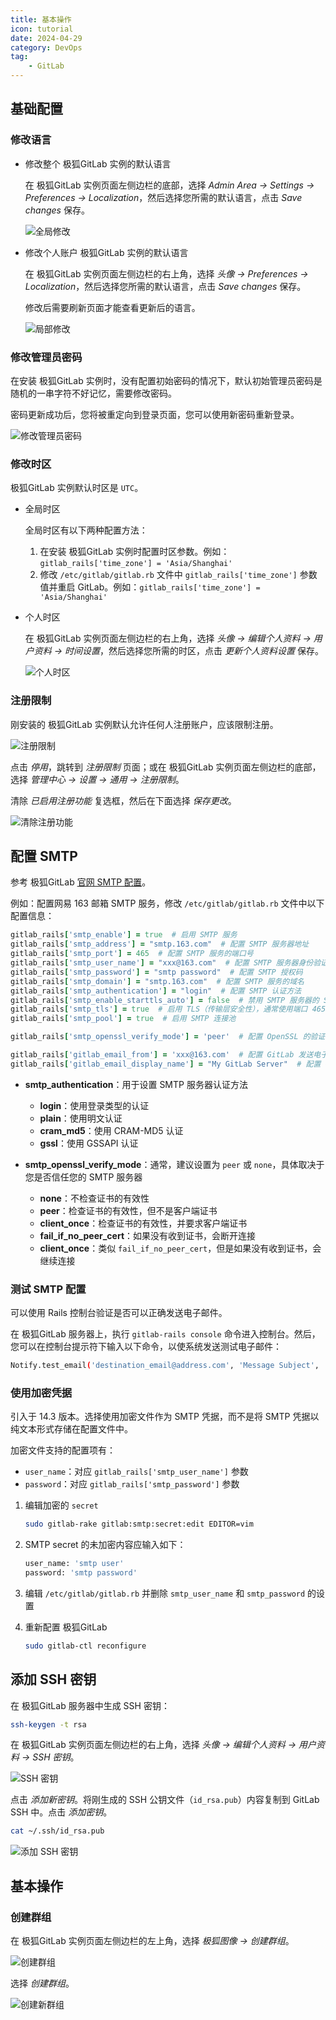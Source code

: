 ```yaml
---
title: 基本操作
icon: tutorial
date: 2024-04-29
category: DevOps
tag:
    - GitLab
---
```


## 基础配置

### 修改语言

- 修改整个 极狐GitLab 实例的默认语言

    在 极狐GitLab 实例页面左侧边栏的底部，选择 *Admin Area -> Settings -> Preferences -> Localization*，然后选择您所需的默认语言，点击 *Save changes* 保存。

    ![全局修改](../assets/entire_gitlab_instance.jpg)

- 修改个人账户 极狐GitLab 实例的默认语言

    在 极狐GitLab 实例页面左侧边栏的右上角，选择 *头像 -> Preferences -> Localization*，然后选择您所需的默认语言，点击 *Save changes* 保存。

    修改后需要刷新页面才能查看更新后的语言。

    ![局部修改](../assets/user_gitlab_instance.jpg)

### 修改管理员密码

在安装 极狐GitLab 实例时，没有配置初始密码的情况下，默认初始管理员密码是随机的一串字符不好记忆，需要修改密码。

密码更新成功后，您将被重定向到登录页面，您可以使用新密码重新登录。

![修改管理员密码](../assets/change_root_passwd.jpg)

### 修改时区

极狐GitLab 实例默认时区是 `UTC`。

- 全局时区

    全局时区有以下两种配置方法：

    1. 在安装 极狐GitLab 实例时配置时区参数。例如：`gitlab_rails['time_zone'] = 'Asia/Shanghai'`
    2. 修改 `/etc/gitlab/gitlab.rb` 文件中 `gitlab_rails['time_zone']` 参数值并重启 GitLab。例如：`gitlab_rails['time_zone'] = 'Asia/Shanghai'`

- 个人时区

    在 极狐GitLab 实例页面左侧边栏的右上角，选择 *头像 -> 编辑个人资料 -> 用户资料 -> 时间设置*，然后选择您所需的时区，点击 *更新个人资料设置* 保存。

    ![个人时区](../assets/time_zone.jpg)

### 注册限制

刚安装的 极狐GitLab 实例默认允许任何人注册账户，应该限制注册。

![注册限制](../assets/sign_up_restrictions.jpg)

点击 *停用*，跳转到 *注册限制* 页面；或在 极狐GitLab 实例页面左侧边栏的底部，选择 *管理中心 -> 设置 -> 通用 -> 注册限制*。

清除 *已启用注册功能* 复选框，然后在下面选择 *保存更改*。

![清除注册功能](../assets/clear_sign_up_enabled.jpg)

## 配置 SMTP

参考 极狐GitLab [官网 SMTP 配置](https://docs.gitlab.cn/omnibus/settings/smtp.html)。

例如：配置网易 163 邮箱 SMTP 服务，修改 `/etc/gitlab/gitlab.rb` 文件中以下配置信息：

```ruby
gitlab_rails['smtp_enable'] = true  # 启用 SMTP 服务
gitlab_rails['smtp_address'] = "smtp.163.com"  # 配置 SMTP 服务器地址
gitlab_rails['smtp_port'] = 465  # 配置 SMTP 服务的端口号
gitlab_rails['smtp_user_name'] = "xxx@163.com"  # 配置 SMTP 服务器身份验证用户名
gitlab_rails['smtp_password'] = "smtp password"  # 配置 SMTP 授权码
gitlab_rails['smtp_domain'] = "smtp.163.com"  # 配置 SMTP 服务的域名
gitlab_rails['smtp_authentication'] = "login"  # 配置 SMTP 认证方法
gitlab_rails['smtp_enable_starttls_auto'] = false  # 禁用 SMTP 服务器的 STARTTLS 自动启用，通常使用端口 587
gitlab_rails['smtp_tls'] = true  # 启用 TLS（传输层安全性），通常使用端口 465
gitlab_rails['smtp_pool'] = true  # 启用 SMTP 连接池

gitlab_rails['smtp_openssl_verify_mode'] = 'peer'  # 配置 OpenSSL 的验证模式

gitlab_rails['gitlab_email_from'] = 'xxx@163.com'  # 配置 GitLab 发送电子邮件时所使用的地址
gitlab_rails['gitlab_email_display_name'] = "My GitLab Server"  # 配置 GitLab 在发出的电子邮件中的显示名称
```

- **smtp_authentication**：用于设置 SMTP 服务器认证方法
    - **login**：使用登录类型的认证
    - **plain**：使用明文认证
    - **cram_md5**：使用 CRAM-MD5 认证
    - **gssl**：使用 GSSAPI 认证

- **smtp_openssl_verify_mode**：通常，建议设置为 `peer` 或 `none`，具体取决于您是否信任您的 SMTP 服务器
    - **none**：不检查证书的有效性
    - **peer**：检查证书的有效性，但不是客户端证书
    - **client_once**：检查证书的有效性，并要求客户端证书
    - **fail_if_no_peer_cert**：如果没有收到证书，会断开连接
    - **client_once**：类似 `fail_if_no_peer_cert`，但是如果没有收到证书，会继续连接

### 测试 SMTP 配置

可以使用 Rails 控制台验证是否可以正确发送电子邮件。

在 极狐GitLab 服务器上，执行 `gitlab-rails console` 命令进入控制台。然后，您可以在控制台提示符下输入以下命令，以使系统发送测试电子邮件：

```bash
Notify.test_email('destination_email@address.com', 'Message Subject', 'Message Body').deliver_now
```

### 使用加密凭据

引入于 14.3 版本。选择使用加密文件作为 SMTP 凭据，而不是将 SMTP 凭据以纯文本形式存储在配置文件中。

加密文件支持的配置项有：

- `user_name`：对应 `gitlab_rails['smtp_user_name']` 参数
- `password`：对应 `gitlab_rails['smtp_password']` 参数

1. 编辑加密的 `secret`

    ```bash
    sudo gitlab-rake gitlab:smtp:secret:edit EDITOR=vim
    ```

2. SMTP secret 的未加密内容应输入如下：

    ```bash
    user_name: 'smtp user'
    password: 'smtp password'
    ```

3. 编辑 `/etc/gitlab/gitlab.rb` 并删除 `smtp_user_name` 和 `smtp_password` 的设置
4. 重新配置 极狐GitLab

    ```bash
    sudo gitlab-ctl reconfigure
    ```

## 添加 SSH 密钥

在 极狐GitLab 服务器中生成 SSH 密钥：

```bash
ssh-keygen -t rsa
```

在 极狐GitLab 实例页面左侧边栏的右上角，选择 *头像 -> 编辑个人资料 -> 用户资料 -> SSH 密钥*。

![SSH 密钥](../assets/ssh_key.jpg)

点击 *添加新密钥*。将刚生成的 SSH 公钥文件（`id_rsa.pub`）内容复制到 GitLab SSH 中。点击 *添加密钥*。

```bash
cat ~/.ssh/id_rsa.pub
```

![添加 SSH 密钥](../assets/ssh_key_add.jpg)

## 基本操作

### 创建群组

在 极狐GitLab 实例页面左侧边栏的左上角，选择 *极狐图像 -> 创建群组*。

![创建群组](../assets/create_group.jpg)

选择 *创建群组*。

![创建新群组](../assets/create_new_group.jpg)
